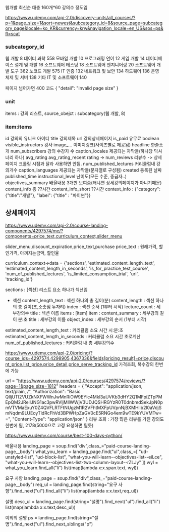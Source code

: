웹개발 최신순
대충 160개*60 강의수 정도임

https://www.udemy.com/api-2.0/discovery-units/all_courses/?p=1&page_size=1&sort=newest&subcategory_id=8&source_page=subcategory_page&locale=ko_KR&currency=krw&navigation_locale=en_US&sos=ps&fl=scat

### subcategory_id
웹 개발 8
데이터 과학 558
모바일 개발 10
프로그래밍 언어 12
게임 개발 14
데이터베이스 설계 및 개발 16
소프트웨어 테스팅 18
소프트웨어 엔지니어링 20
소프트웨어 개발 도구 362
노코드 개발 575
IT 인증 132
네트워크 및 보안 134
하드웨어 136
운영 체제 및 서버 138
기타 IT 및 소프트웨어 140

페이지 넘어가면 400 코드
{
    "detail": "Invalid page size"
}

### unit
items : 강의 리스트,
source_obejct : subcategory(웹 개발, 8)


### item:items
id 강의의 유니크 아이디
title 강의제목
url 강의상세페이지
is_paid 유무료 boolean
visible_instructors 강사
image_... 이미지링크(사이즈별로 제공됨)
headline 한줄소개
num_subscribers 강의 수강자 수
caption_locales 제공되는 자막들(하나당 딕셔너리 하나)
avg_rating
avg_rating_recent
rating ->
num_reviews 리뷰수 -> 상세페이지 크롤링 시점과 달라 사용하면 안됨.
num_published_lectures 커리큘럼내 강의개수
caption_languages 제공되는 자막들(문자열로 구성됨)
created 등록된 날짜
published_time
instructional_level 난이도(모든 수준, 중급자..)
objectives_summary 배울내용 3개만 보여줌(왜냐면 상세강의페이지가 아니기때문)
content_info 총 ??시간
content_info_short ??시간
context_info : {"category": {"title":"개발"}, "label": {"title" : "파이썬"}}

## 상세페이지
https://www.udemy.com/api-2.0/course-landing-components/4297574/me/?components=price_text,curriculum_context,slider_menu

slider_menu,discount_expiration,price_text,purchase
price_text : 원래가격, 할인가격, 아껴지는금액, 할인율

curriculum_context->data = {'sections', 'estimated_content_length_text', 'estimated_content_length_in_seconds', 'is_for_practice_test_course', 'num_of_published_lectures', 'is_limited_consumption_trial', 'url', 'tracking_id'}

sections : [섹션]
리스트 요소 하나가 섹션임
- 섹션
    content_length_text : 섹션 하나의 총 길이(분)
    content_length : 섹션 하나의 총 길이(초,소숫점 두자리)
    index : 섹션 순서 (1부터 시작)
    lecture_count : 세부강의수
    title : 섹션 이름
    items : [item]
    item :
        content_summary : 세부강의 길이 분:초
        title : 세부강의 이름
        object_index : 세부강의 순서 (1부터 시작)

estimated_content_length_text : 커리큘럼 소요 시간 시:분:초
estimated_content_length_in_seconds : 커리큘럼 소요 시간 초로계산
num_of_published_lectures : 커리큘럼 내 총 세부강의수

https://www.udemy.com/api-2.0/pricing/?course_ids=4297574,4298905,4367336&fields[pricing_result]=price,discount_price,list_price,price_detail,price_serve_tracking_id
가격조회, 복수강의 한번에 가능

url = "https://www.udemy.com/api-2.0/courses/4297574/reviews/?page=1&page_size=1812"
headers = {
  "Accept": "application/json, text/plain, */*",
  "Authorization": "Basic QlljUTI2VUZkNXFWWnJwMnRiOW9EYlc4Mkl3aUVKb3dHY2Q1MFpiZTpPMEpQM2JRellJNG1ac3pwRVljMllWWjV3UDJQSHRGYzR0T0dnbmdSekJpN0pmVTVMaExuY0Z4QVFLRTFtNUgzM1R2VFhtMXFpUVpnNjBXMHlib2l0aVdjSmNqdm9LUEoyTldRcFhVd3BPWHpZaGV0cE5RNGo4em9wTE9kYUVMTw==",
  "Content-Type": "application/json"
}
리뷰 조회 : 가장 많은 리뷰를 가진 강의도 한번에 됨, 2178(5000으로 고정 요청하면 될듯)

https://www.udemy.com/course/best-100-days-python/

배울내용
landing_page = soup.find("div",class_="paid-course-landing-page__body")
what_you_learn = landing_page.find("ul",class_=[
    "ud-unstyled-list",
    "ud-block-list",
    "what-you-will-learn--objectives-list--eiLce",
    "what-you-will-learn--objectives-list-two-column-layout--rZLJy"
])
wyl = what_you_learn.find_all("li")
list(map(lambda x:x.span.text, wyl))

요구 사항
landing_page = soup.find("div",class_="paid-course-landing-page__body")
req_ul = landing_page.find(string="요구 사항").find_next("ul").find_all("li")
list(map(lambda x:x.text,req_ul))

설명
desc_ul = landing_page.find(string="설명").find_next("ul").find_all("li")
list(map(lambda x:x.text,desc_ul))

이외의 설명
ps = landing_page.find(string="설명").find_next("ul").find_next_siblings("p")

